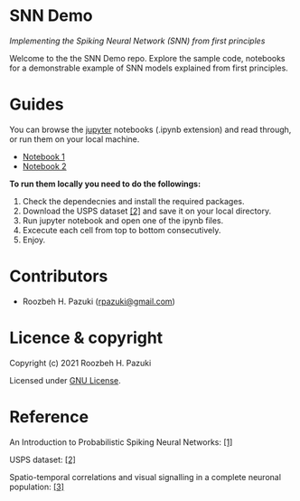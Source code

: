 # SNN Demo
_Implementing the Spiking Neural Network (SNN) from first principles_

Welcome to the the SNN Demo repo. Explore the sample code, notebooks for a demonstrable example of SNN models explained from first principles.

# Guides

You can browse the [jupyter](https://jupyter.org/) notebooks (.ipynb extension) and read through, or run them on your local machine. 

* [Notebook 1](notebook.1.fully.obseverd.models.ipynb)
* [Notebook 2](notebook.2.fully.obseverd.models.cross.feedback.ipynb)

__To run them locally you need to do the followings:__

1. Check the dependecnies and install the required packages.
2. Download the USPS dataset [[2]](https://www.kaggle.com/bistaumanga/usps-dataset) and save it on your local directory.
3. Run jupyter notebook and open one of the ipynb files.
4. Excecute each cell from top to bottom consecutively.
5. Enjoy.

# Contributors

- Roozbeh H. Pazuki (<rpazuki@gmail.com>)



# Licence & copyright

Copyright (c) 2021 Roozbeh H. Pazuki

Licensed under [GNU License](LICENSE).

# Reference 

An Introduction to Probabilistic Spiking Neural Networks: [[1]](https://arxiv.org/pdf/1910.01059.pdf)

USPS dataset: [[2]](https://www.kaggle.com/bistaumanga/usps-dataset)

Spatio-temporal correlations and visual signalling in a complete neuronal population: [[3]](https://www.nature.com/articles/nature07140)

